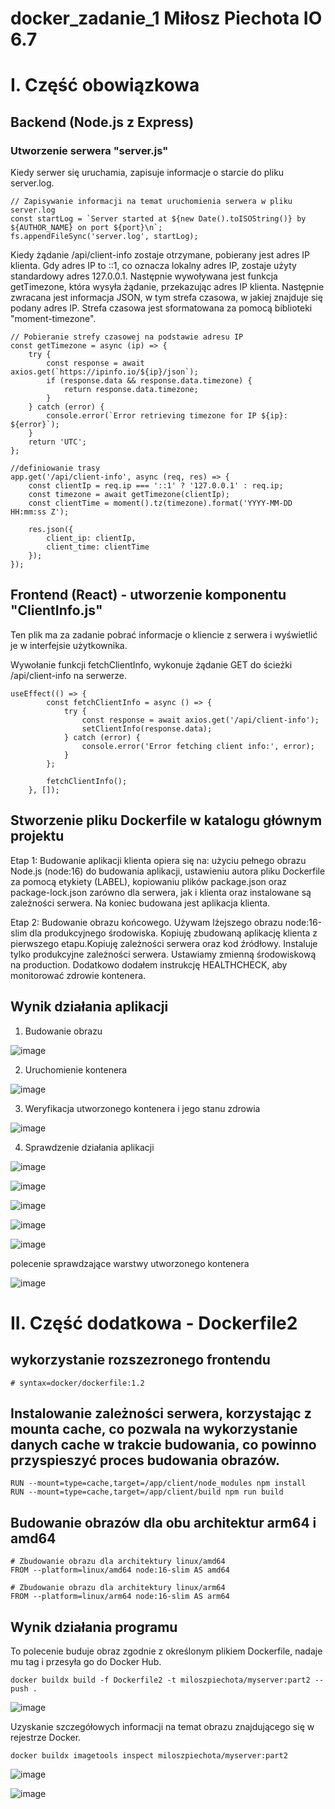 # docker_zadanie_1 Miłosz Piechota IO 6.7

# I. Część obowiązkowa

## Backend (Node.js z Express)

### Utworzenie serwera "server.js"
Kiedy serwer się uruchamia, zapisuje informacje o starcie do pliku server.log.

```
// Zapisywanie informacji na temat uruchomienia serwera w pliku server.log
const startLog = `Server started at ${new Date().toISOString()} by ${AUTHOR_NAME} on port ${port}\n`;
fs.appendFileSync('server.log', startLog);
```

Kiedy żądanie /api/client-info zostaje otrzymane, pobierany jest adres IP klienta. Gdy adres IP to ::1, co oznacza lokalny adres IP, zostaje użyty standardowy adres 127.0.0.1. Następnie wywoływana jest funkcja getTimezone, która wysyła żądanie, przekazując adres IP klienta. Następnie zwracana jest informacja JSON, w tym strefa czasowa, w jakiej znajduje się podany adres IP. Strefa czasowa jest sformatowana za pomocą biblioteki "moment-timezone". 

```
// Pobieranie strefy czasowej na podstawie adresu IP
const getTimezone = async (ip) => {
    try {
        const response = await axios.get(`https://ipinfo.io/${ip}/json`);
        if (response.data && response.data.timezone) {
            return response.data.timezone;
        }
    } catch (error) {
        console.error(`Error retrieving timezone for IP ${ip}: ${error}`);
    }
    return 'UTC';
};
```

```
//definiowanie trasy 
app.get('/api/client-info', async (req, res) => {
    const clientIp = req.ip === '::1' ? '127.0.0.1' : req.ip;
    const timezone = await getTimezone(clientIp);
    const clientTime = moment().tz(timezone).format('YYYY-MM-DD HH:mm:ss Z');

    res.json({
        client_ip: clientIp,
        client_time: clientTime
    });
});

```

## Frontend (React) - utworzenie komponentu "ClientInfo.js"

Ten plik  ma za zadanie pobrać informacje o kliencie z serwera i wyświetlić je w interfejsie użytkownika.

Wywołanie funkcji fetchClientInfo,  wykonuje żądanie GET do ścieżki /api/client-info na serwerze.

```
useEffect(() => {
        const fetchClientInfo = async () => {
            try {
                const response = await axios.get('/api/client-info');
                setClientInfo(response.data);
            } catch (error) {
                console.error('Error fetching client info:', error);
            }
        };

        fetchClientInfo();
    }, []);
```
## Stworzenie pliku Dockerfile w katalogu głównym projektu

Etap 1: Budowanie aplikacji klienta opiera się na: użyciu pełnego obrazu Node.js (node:16) do budowania aplikacji,
ustawieniu autora pliku Dockerfile za pomocą etykiety (LABEL), kopiowaniu plików package.json oraz package-lock.json zarówno dla serwera, jak i klienta
oraz instalowane są zależności serwera. Na koniec budowana jest aplikacja klienta.

Etap 2: Budowanie obrazu końcowego. Używam lżejszego obrazu node:16-slim dla produkcyjnego środowiska.
Kopiuję zbudowaną aplikację klienta z pierwszego etapu.Kopiuję zależności serwera oraz kod źródłowy.
Instaluje tylko produkcyjne zależności serwera. Ustawiamy zmienną środowiskową na production. Dodatkowo dodałem instrukcję HEALTHCHECK, aby monitorować zdrowie kontenera.

## Wynik działania aplikacji

1. Budowanie obrazu
  
![image](https://github.com/miloszpiechota/docker_zadanie_1/assets/161620373/032d3c04-5abb-4da9-949e-87d9051dd6de)


2. Uruchomienie kontenera
   
![image](https://github.com/miloszpiechota/docker_zadanie_1/assets/161620373/be3058a1-9a76-414e-86a9-5abe691dd6df)


3. Weryfikacja utworzonego kontenera i jego stanu zdrowia

![image](https://github.com/miloszpiechota/docker_zadanie_1/assets/161620373/fb1fc21e-085a-4528-b139-274b930532fb)


4. Sprawdzenie działania aplikacji

![image](https://github.com/miloszpiechota/docker_zadanie_1/assets/161620373/649a6419-d570-4e25-8a5f-368abb8e7019)

![image](https://github.com/miloszpiechota/docker_zadanie_1/assets/161620373/5d0dc4dc-7f04-4a32-ae7b-3525d8a2a9c4)

![image](https://github.com/miloszpiechota/docker_zadanie_1/assets/161620373/a772a6b8-e0f9-4ff0-8350-fa19377ba4e2)

![image](https://github.com/miloszpiechota/docker_zadanie_1/assets/161620373/d78a8067-ab82-4a86-88da-129085b4b63a)

![image](https://github.com/miloszpiechota/docker_zadanie_1/assets/161620373/2eb2888b-af27-4adf-a68c-6f494b351b71)

polecenie sprawdzające warstwy utworzonego kontenera

![image](https://github.com/miloszpiechota/docker_zadanie_1/assets/161620373/d7091b39-844d-41f3-ab45-bb21b08a2427)


# II. Część dodatkowa - Dockerfile2

## wykorzystanie rozszezronego frontendu

```# syntax=docker/dockerfile:1.2```

## Instalowanie zależności serwera, korzystając z mounta cache, co pozwala na wykorzystanie danych cache w trakcie budowania, co powinno przyspieszyć  proces budowania obrazów.

```
RUN --mount=type=cache,target=/app/client/node_modules npm install
RUN --mount=type=cache,target=/app/client/build npm run build
```

##  Budowanie obrazów dla obu architektur arm64 i amd64 

```
# Zbudowanie obrazu dla architektury linux/amd64
FROM --platform=linux/amd64 node:16-slim AS amd64

# Zbudowanie obrazu dla architektury linux/arm64
FROM --platform=linux/arm64 node:16-slim AS arm64
```

## Wynik działania  programu

To polecenie buduje obraz zgodnie z określonym plikiem Dockerfile, nadaje mu tag i przesyła go do Docker Hub.

```docker buildx build -f Dockerfile2 -t miloszpiechota/myserver:part2 --push .```

![image](https://github.com/miloszpiechota/docker_zadanie_1/assets/161620373/8c7ade54-6d7b-4356-9805-7f64586e700f)


Uzyskanie szczegółowych informacji na temat obrazu znajdującego się w rejestrze Docker.

```docker buildx imagetools inspect miloszpiechota/myserver:part2```

![image](https://github.com/miloszpiechota/docker_zadanie_1/assets/161620373/f32bde7b-dbf7-461f-872d-3e90e81dddaf)

![image](https://github.com/miloszpiechota/docker_zadanie_1/assets/161620373/d52aa8be-318e-427c-b05c-5a69d81d31b1)


   





